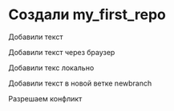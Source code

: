 ﻿# Создали my_first_repo

Добавили текст

Добавили текст через браузер

Добавили текс локально

Добавили текст в новой ветке newbranch

Разрешаем конфликт
